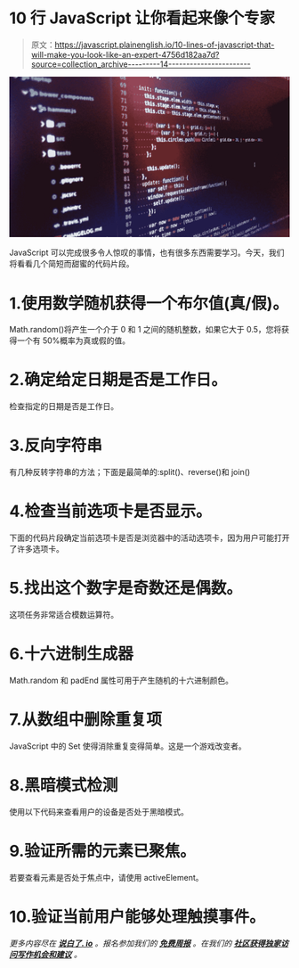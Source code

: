# 10 行 JavaScript 让你看起来像个专家

> 原文：<https://javascript.plainenglish.io/10-lines-of-javascript-that-will-make-you-look-like-an-expert-4756d182aa7d?source=collection_archive---------14----------------------->

![](img/14485b72a371c1e32a75c3fa1e8487be.png)

JavaScript 可以完成很多令人惊叹的事情，也有很多东西需要学习。今天，我们将看看几个简短而甜蜜的代码片段。

# 1.使用数学随机获得一个布尔值(真/假)。

Math.random()将产生一个介于 0 和 1 之间的随机整数，如果它大于 0.5，您将获得一个有 50%概率为真或假的值。

# 2.确定给定日期是否是工作日。

检查指定的日期是否是工作日。

# 3.反向字符串

有几种反转字符串的方法；下面是最简单的:split()、reverse()和 join()

# 4.检查当前选项卡是否显示。

下面的代码片段确定当前选项卡是否是浏览器中的活动选项卡，因为用户可能打开了许多选项卡。

# 5.找出这个数字是奇数还是偶数。

这项任务非常适合模数运算符。

# 6.十六进制生成器

Math.random 和 padEnd 属性可用于产生随机的十六进制颜色。

# 7.从数组中删除重复项

JavaScript 中的 Set 使得消除重复变得简单。这是一个游戏改变者。

# 8.黑暗模式检测

使用以下代码来查看用户的设备是否处于黑暗模式。

# 9.验证所需的元素已聚焦。

若要查看元素是否处于焦点中，请使用 activeElement。

# 10.验证当前用户能够处理触摸事件。

*更多内容尽在* [***说白了. io***](http://plainenglish.io/) *。报名参加我们的* [***免费周报***](http://newsletter.plainenglish.io/) *。在我们的* [***社区获得独家访问写作机会和建议***](https://discord.gg/GtDtUAvyhW) *。*